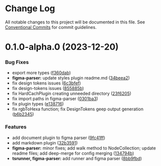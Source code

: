 # Change Log

All notable changes to this project will be documented in this file.
See [Conventional Commits](https://conventionalcommits.org) for commit guidelines.

# 0.1.0-alpha.0 (2023-12-20)

### Bug Fixes

- export more types ([f360dab](https://github-devhajduk/PGS-dev/ltd-toolbox/commit/f360dab45d8495cc3142e2b091ff02a41a2f9080))
- **figma-parser:** update styles plugin readme.md ([34beea2](https://github-devhajduk/PGS-dev/ltd-toolbox/commit/34beea27bcf17d3c39fa772c8dd943feb63bffd4))
- fix design tokens issues ([6c3bfef](https://github-devhajduk/PGS-dev/ltd-toolbox/commit/6c3bfefe524f54bfee8fda3baf1ba9d3694b667e))
- fix design-tokens issues ([855885b](https://github-devhajduk/PGS-dev/ltd-toolbox/commit/855885b345aa29205c3e9b2132bbf79e4b868e87))
- fix HardCachPlugin creating unneeded directory ([23f6205](https://github-devhajduk/PGS-dev/ltd-toolbox/commit/23f62054f0361163f634a6f8a7fdde2aac39c7f4))
- fix import paths in figma-parser ([0301ba3](https://github-devhajduk/PGS-dev/ltd-toolbox/commit/0301ba31be0bc76759c7ea30652a68a7403a4ea6))
- fix plugin types ([e138716](https://github-devhajduk/PGS-dev/ltd-toolbox/commit/e138716cc00e8cdce687a7ac1c33c29e18d6fa6a))
- fix rgbToHexa function; fix DesignTokens geep output generation ([b6b2345](https://github-devhajduk/PGS-dev/ltd-toolbox/commit/b6b2345fbb575f54eaaef87fd6f3858f1511974b))

### Features

- add document plugin to figma parser ([9fc41ff](https://github-devhajduk/PGS-dev/ltd-toolbox/commit/9fc41ff802931e5851fcc9422396049c25a0894a))
- add markdown plugin ([32b3591](https://github-devhajduk/PGS-dev/ltd-toolbox/commit/32b35917c7f4cec464a1e211ce87ff0fd4878e4e))
- **figma-parser:** minor fixes; add walk method to NodeCollection; update readme files; add deep-merge for config merging ([134794b](https://github-devhajduk/PGS-dev/ltd-toolbox/commit/134794b92d6c6099e9021991682fa012dc4a95e6))
- **tsrunner, figma-parser:** add runner and figma parser ([8bb9fbd](https://github-devhajduk/PGS-dev/ltd-toolbox/commit/8bb9fbd72123e82f3e172dd0297f4a9df865781b))
